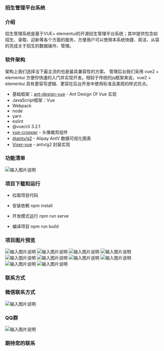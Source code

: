 ### 招生管理平台系统

### 介绍

招生管理系统是基于VUE+ elementui的开源招生管理平台系统；其中提供包含如招生、录取、迎新等各个方面的服务，方便用户可以使用本系统快捷、简洁、从容的完成关于招生的数据操作、管理。

### 软件架构

架构上我们选择当下最主流的也是最具兼容性的方案。
管理后台我们采用 vue2 + elementui 方便你快速的入门并实现开发。相较于传统的jq框架来说，vue2 + elementui 具有更容写逻辑、更容在后台开发中使用标准且美观的样式优点。
- 基础框架：[ant-design-vue](https://github.com/vueComponent/ant-design-vue) - Ant Design Of Vue 实现
- JavaScript框架：Vue
- Webpack
- node
- yarn
- eslint
- @vue/cli 3.2.1
- [vue-cropper](https://github.com/xyxiao001/vue-cropper) - 头像裁剪组件
- [@antv/g2](https://antv.alipay.com/zh-cn/index.html) - Alipay AntV 数据可视化图表
- [Viser-vue](https://viserjs.github.io/docs.html#/viser/guide/installation)  - antv/g2 封装实现

### 功能清单

![输入图片说明](src/assets/image5.png)

### 项目下载和运行
- 拉取项目代码
- 安装依赖
npm install

- 开发模式运行
npm run serve

- 编译项目
npm run build

### 项目图片预览
![输入图片说明](src/assets/image.png)
![输入图片说明](src/assets/image1.png)
![输入图片说明](src/assets/image2.png)
![输入图片说明](src/assets/image3.png)
![输入图片说明](src/assets/image4.png)
![输入图片说明](src/assets/image6.png)
![输入图片说明](src/assets/image7.png)
![输入图片说明](src/assets/image8.png)
![输入图片说明](src/assets/image9.png)
![输入图片说明](src/assets/image10.png)
### 联系方式
### 微信联系方式

![输入图片说明](src/assets/1715140097145.png)</br>

### QQ群

![输入图片说明](src/assets/63d9778d009ea49532a243ad744328c.png)
### 期待您的联系





